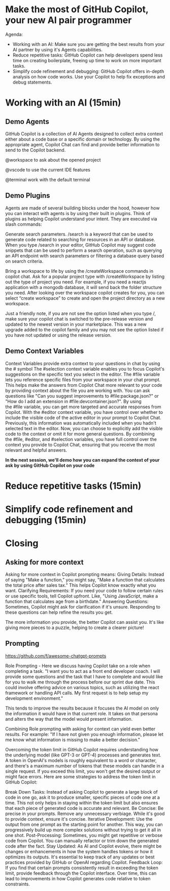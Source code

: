 # Make the most of GitHub Copilot, your new AI pair programmer
Agenda:
- Working with an AI: Make sure you are getting the best results from your AI partner by using it's Agents capabilities.
- Reduce repetitive tasks: GitHub Copilot can help developers spend less time on creating boilerplate, freeing up time to work on more important tasks.
- Simplify code refinement and debugging: GitHub Copilot offers in-depth analysis on how code works. Use your Copilot to help fix exceptions and debug statements.

# Working with an AI (15min)


## Demo Agents
GitHub Copilot is a collection of AI Agents designed to collect extra context either about a code base or a specific domain or technology. By using the appropriate agent, Copilot Chat can find and provide better information to send to the Copilot backend.

@workspace to ask about the opened project

@vscode to use the current IDE features

@terminal work with the default terminal


## Demo Plugins
Agents are made of several building blocks under the hood, however how you can interact with agents is by using their built in plugins.
Think of plugins as helping Copilot understand your intent.
They are executed via slash commands:

Generate search parameters. /search is a keyword that can be used to generate code related to searching for resources in an API or database. When you type /search in your editor, GitHub Copilot may suggest code snippets that can be used to perform a search operation, such as querying an API endpoint with search parameters or filtering a database query based on search criteria.

Bring a workspace to life by using the /createWorkspace commands in copilot chat. Ask for a popular project type with /createWorkspace by listing out the type of project you need. For example, if you need a reactjs application with a mongodb database, it will send back the folder structure you need. After looking over the workspace copilot creates for you, you can select “create workspace” to create and open the project directory as a new workspace.

Just a friendly note, if you are not see the option listed when you type /, make sure your copilot chat is switched to the pre-release version and updated to the newest version in your marketplace. This was a new upgrade added to the copilot family and you may not see the option listed if you have not updated or using the release version.

## Demo Context Variables
Context Variables provide extra context to your questions in chat by using the # symbol
The #selection context variable enables you to focus Copilot's suggestions on the specific text you select in the editor.
The #file variable lets you reference specific files from your workspace in your chat prompt. This helps make the answers from Copilot Chat more relevant to your code by providing context about the file you are working with. You can ask questions like "Can you suggest improvements to #file:package.json?" or "How do I add an extension in #file:devcontainer.json?". By using the #file variable, you can get more targeted and accurate responses from Copilot.
With the #editor context variable, you have control over whether to include the visible code of the active editor in your prompt to Copilot Chat. Previously, this information was automatically included when you hadn't selected text in the editor. Now, you can choose to explicitly add the visible code to the context or omit it for more general questions.
By combining the #file, #editor, and #selection variables, you have full control over the context you provide to Copilot Chat, ensuring that you receive the most relevant and helpful answers.

**In the next session, we'll demo how you can expand the context of your ask by using GitHub Copilot on your code**

# Reduce repetitive tasks (15min)


# Simplify code refinement and debugging (15min)


# Closing
## Asking for more context
Asking for more context in Copilot prompting means:
Giving Details: Instead of saying "Make a function," you might say, "Make a function that calculates the total price after sales tax." This helps Copilot know exactly what you want.
Clarifying Requirements: If you need your code to follow certain rules or use specific tools, tell Copilot upfront. Like, "Using JavaScript, make a function that calculates age from a birthdate."
Answering Questions: Sometimes, Copilot might ask for clarification if it's unsure. Responding to these questions can help refine the results you get.

The more information you provide, the better Copilot can assist you. It's like giving more pieces to a puzzle, helping to create a clearer picture!

## Prompting

https://github.com/f/awesome-chatgpt-prompts

Role Prompting - Here we discuss having Copilot take on a role when completing a task.
"I want you to act as a front end developer coach. I will provide some questions and the task that I have to complete and would like for you to walk me through the process before our sprint due date. This could involve offering advice on various topics, such as utilizing the react framework or handling API calls. My first request is to help setup my development environment."

This tends to improve the results because it focuses the AI model on only the information it would have in that current role. It takes on that persona and alters the way that the model would present information.

Combining Role prompting with asking for context can yield even better results.
For example: "If I have not given you enough information, please let me know what information is missing to make a better decision."

Overcoming the token limit in GitHub Copilot requires understanding how the underlying model (like GPT-3 or GPT-4) processes and generates text. A token in OpenAI's models is roughly equivalent to a word or character, and there's a maximum number of tokens that these models can handle in a single request. If you exceed this limit, you won't get the desired output or might face errors.
Here are some strategies to address the token limit in GitHub Copilot:

Break Down Tasks: Instead of asking Copilot to generate a large block of code in one go, ask it to produce smaller, specific pieces of code one at a time. This not only helps in staying within the token limit but also ensures that each piece of generated code is accurate and relevant.
Be Concise: Be precise in your prompts. Remove any unnecessary verbiage. While it's good to provide context, ensure it's concise.
Iterative Development: Use the output from one prompt as the starting point for another. This way, you can progressively build up more complex solutions without trying to get it all in one shot.
Post-Processing: Sometimes, you might get repetitive or verbose code from Copilot. You can manually refactor or trim down the generated code after the fact.
Stay Updated: As AI and Copilot evolve, there might be changes or enhancements in how the system handles tokens or how it optimizes its outputs. It's essential to keep track of any updates or best practices provided by GitHub or OpenAI regarding Copilot.
Feedback Loop: If you find that certain prompts consistently result in exceeding the token limit, provide feedback through the Copilot interface. Over time, this can lead to improvements in how Copilot generates code relative to token constraints.